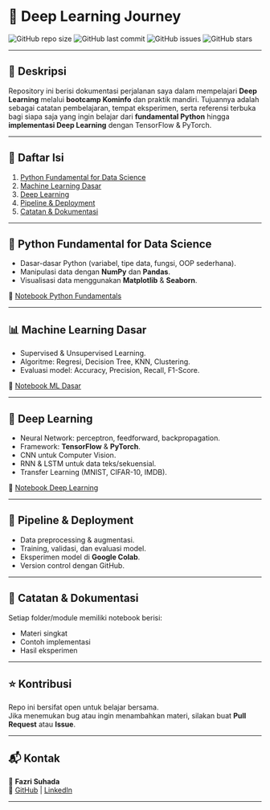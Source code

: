 # 🧠 Deep Learning Journey

![GitHub repo size](https://img.shields.io/github/repo-size/fazrisuhada/Deep-Learning?color=blue)
![GitHub last commit](https://img.shields.io/github/last-commit/fazrisuhada/Deep-Learning?color=green)
![GitHub issues](https://img.shields.io/github/issues/fazrisuhada/Deep-Learning)
![GitHub stars](https://img.shields.io/github/stars/fazrisuhada/Deep-Learning?style=social)

---

## 📌 Deskripsi
Repository ini berisi dokumentasi perjalanan saya dalam mempelajari **Deep Learning** melalui **bootcamp Kominfo** dan praktik mandiri. Tujuannya adalah sebagai catatan pembelajaran, tempat eksperimen, serta referensi terbuka bagi siapa saja yang ingin belajar dari **fundamental Python** hingga **implementasi Deep Learning** dengan TensorFlow & PyTorch.  

---

## 📖 Daftar Isi
1. [Python Fundamental for Data Science](#-python-fundamental-for-data-science)
2. [Machine Learning Dasar](#-machine-learning-dasar)
3. [Deep Learning](#-deep-learning)
4. [Pipeline & Deployment](#-pipeline--deployment)
5. [Catatan & Dokumentasi](#-catatan--dokumentasi)

---

## 🐍 Python Fundamental for Data Science
- Dasar-dasar Python (variabel, tipe data, fungsi, OOP sederhana).  
- Manipulasi data dengan **NumPy** dan **Pandas**.  
- Visualisasi data menggunakan **Matplotlib** & **Seaborn**.  

📂 [Notebook Python Fundamentals](notebooks/python_fundamentals.ipynb)

---

## 📊 Machine Learning Dasar
- Supervised & Unsupervised Learning.  
- Algoritme: Regresi, Decision Tree, KNN, Clustering.  
- Evaluasi model: Accuracy, Precision, Recall, F1-Score.  

📂 [Notebook ML Dasar](notebooks/machine_learning_basic.ipynb)

---

## 🤖 Deep Learning
- Neural Network: perceptron, feedforward, backpropagation.  
- Framework: **TensorFlow** & **PyTorch**.  
- CNN untuk Computer Vision.  
- RNN & LSTM untuk data teks/sekuensial.  
- Transfer Learning (MNIST, CIFAR-10, IMDB).  

📂 [Notebook Deep Learning](notebooks/deep_learning.ipynb)

---

## 🚀 Pipeline & Deployment
- Data preprocessing & augmentasi.  
- Training, validasi, dan evaluasi model.  
- Eksperimen model di **Google Colab**.  
- Version control dengan GitHub.  

---

## 📝 Catatan & Dokumentasi
Setiap folder/module memiliki notebook berisi:
- Materi singkat
- Contoh implementasi
- Hasil eksperimen

---

## ⭐ Kontribusi
Repo ini bersifat open untuk belajar bersama.  
Jika menemukan bug atau ingin menambahkan materi, silakan buat **Pull Request** atau **Issue**.  

---

## 📬 Kontak
👤 **Fazri Suhada**  
🔗 [GitHub](https://github.com/fazrisuhada) | [LinkedIn](https://www.linkedin.com/in/fazri-suhada-957176199/)  

---

